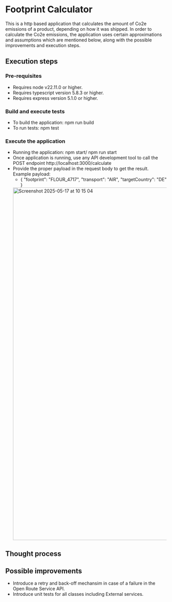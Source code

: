 # Footprint Calculator

This is a http based application that calculates the amount of Co2e emissions of a product, depending on how it was shipped. In order to calculate the Co2e emissions, the application uses certain approximations and assumptions which are mentioned below, along with the possible improvements and execution steps.

## Execution steps
### Pre-requisites
- Requires node v22.11.0 or higher.
- Requires typescript version 5.8.3 or higher.
- Requires express version 5.1.0 or higher.

### Build and execute tests
* To build the application: npm run build
* To run tests: npm test

### Execute the application
* Running the application: npm start/ npm run start
* Once application is running, use any API development tool to call the POST endpoint http://localhost:3000/calculate
* Provide the proper payload in the request body to get the result. Example payload:
    * {
        "footprint": "FLOUR_4717",
	    "transport": "AIR",
        "targetCountry": "DE"
      }
  <img width="1102" alt="Screenshot 2025-05-17 at 10 15 04" src="https://github.com/user-attachments/assets/33178408-8513-4403-964a-39a4b52e063a" />

## Thought process
    
## Possible improvements
* Introduce a retry and back-off mechansim in case of a failure in the Open Route Service API.
* Introduce unit tests for all classes including External services. 
